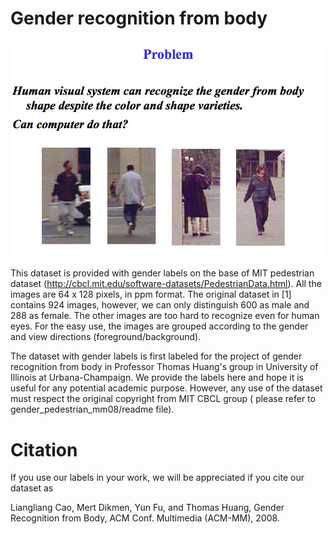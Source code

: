 # Gender recognition from body
![Gender from body problem](gender_problem.png)

This dataset is provided with gender labels on the base of MIT pedestrian dataset (http://cbcl.mit.edu/software-datasets/PedestrianData.html). All the images are 64 x 128 pixels, in ppm format. The original dataset in [1] contains 924 images, however, we can only distinguish 600 as male and 288 as female. The other images are too hard to recognize even for human eyes. For the easy use, the images are grouped according to the gender and view directions (foreground/background).

The dataset with gender labels is first labeled for the project of gender recognition from body in Professor Thomas Huang's group in University of Illinois at Urbana-Champaign. We provide the labels here and hope it is useful for any potential academic purpose. However, any use of the dataset must respect the original copyright from MIT CBCL group ( please refer to gender_pedestrian_mm08/readme file).

# Citation

If you use our labels in your work, we will be appreciated if you cite our dataset as

Liangliang Cao, Mert Dikmen, Yun Fu, and Thomas Huang, Gender Recognition from Body, ACM Conf. Multimedia (ACM-MM), 2008.




